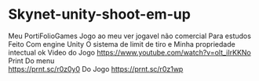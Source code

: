 # Skynet-unity-shoot-em-up
Meu PortiFolioGames
Jogo ao meu ver jogavel não comercial
Para estudos
Feito Com engine Unity
O sistema  de   limit   de tiro   e Minha propriedade intectual ok
Video do Jogo
https://www.youtube.com/watch?v=olt_iIrKKNo
Print  Do menu  
https://prnt.sc/r0z0y0
 Do Jogo
https://prnt.sc/r0z1wp
